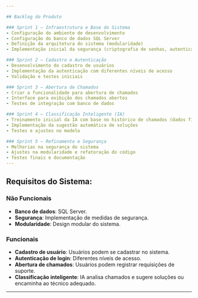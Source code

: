```yaml
---

## Backlog do Produto  

### Sprint 1 – Infraestrutura e Base do Sistema  
- Configuração do ambiente de desenvolvimento  
- Configuração do banco de dados SQL Server  
- Definição da arquitetura do sistema (modularidade)  
- Implementação inicial da segurança (criptografia de senhas, autenticação básica)  

### Sprint 2 – Cadastro e Autenticação  
- Desenvolvimento do cadastro de usuários  
- Implementação da autenticação com diferentes níveis de acesso  
- Validação e testes iniciais  

### Sprint 3 – Abertura de Chamados  
- Criar a funcionalidade para abertura de chamados  
- Interface para exibição dos chamados abertos  
- Testes de integração com banco de dados  

### Sprint 4 – Classificação Inteligente (IA)  
- Treinamento inicial da IA com base no histórico de chamados (dados fictícios se necessário)  
- Implementação da sugestão automática de soluções  
- Testes e ajustes no modelo  

### Sprint 5 – Refinamento e Segurança  
- Melhorias na segurança do sistema  
- Ajustes na modularidade e refatoração do código  
- Testes finais e documentação  
---
```

##  Requisitos do Sistema:

### Não Funcionais

*   **Banco de dados**: SQL Server.
*   **Segurança**: Implementação de medidas de segurança.
*   **Modularidade**: Design modular do sistema.

### Funcionais

*   **Cadastro de usuário**: Usuários podem se cadastrar no sistema.
*   **Autenticação de login**: Diferentes níveis de acesso.
*   **Abertura de chamados**: Usuários podem registrar requisições de suporte.
*   **Classificação inteligente**: IA analisa chamados e sugere soluções ou encaminha ao técnico adequado.


---
